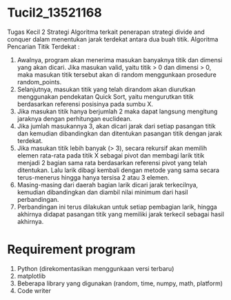 # Tucil2_13521168
Tugas Kecil 2 Strategi Algoritma terkait penerapan strategi divide and conquer dalam menentukan jarak terdekat antara dua buah titik.
Algoritma Pencarian Titik Terdekat :
  1. Awalnya, program akan menerima masukan banyaknya titik dan dimensi yang akan dicari. Jika masukan valid, yaitu titik > 0 dan dimensi > 0, maka masukan titik tersebut akan di random menggunkaan prosedure random_points.
  2. Selanjutnya, masukan titik yang telah dirandom akan diurutkan menggunakan pendekatan Quick Sort, yaitu mengurutkan titik berdasarkan referensi posisinya pada sumbu X.
  3. Jika masukan titik hanya berjumlah 2 maka dapat langsung mengitung jaraknya dengan perhitungan euclidean.
  4. Jika jumlah masukannya 3, akan dicari jarak dari setiap pasangan titik dan kemudian dibandingkan dan ditentukan pasangan titik dengan jarak terdekat.
  5. Jika masukan titik lebih banyak (> 3), secara rekursif akan memilih elemen rata-rata pada titik X sebagai pivot dan membagi larik titik menjadi 2 bagian sama rata berdasarkan referensi pivot yang telah ditentukan. Lalu larik dibagi kembali dengan metode yang sama secara terus-menerus hingga hanya tersisa 2 atau 3 elemen.
  6. Masing-masing dari daerah bagian larik dicari jarak terkecilnya, kemudian dibandingkan dan diambil nilai minimum dari hasil perbandingan.
  7. Perbandingan ini terus dilakukan untuk setiap pembagian larik, hingga akhirnya didapat pasangan titik yang memiliki jarak terkecil sebagai hasil akhirnya.

# Requirement program
1. Python (direkomentasikan menggunkaan versi terbaru)
2. matplotlib
3. Beberapa library yang digunakan (random, time, numpy, math, platform)
4. Code writer

